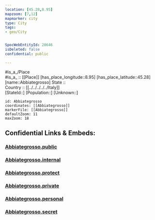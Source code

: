 ```yaml
---
location: [45.28,8.95] 
mapzoom: [7,12] 
mapmarker: city 
type: City
tags:
- geo/City


SpocWebEntityId: 28646
isDeleted: false
confidential: public

---
```

#is_a_/Place  
#is_a_ :: [[Place]] 
[has_place_longitude::8.95] 
[has_place_latitude::45.28] 
[name::Abbiategrosso] 
State ::  
Country :: [[../../../../../Italy]]  
[StateId::] 
[Population::] 
[Unknown::] 


```leaflet
id: Abbiategrosso
coordinates: [[Abbiategrosso]] 
markerFile: [[Abbiategrosso]] 
defaultZoom: 11 
maxZoom: 18
```


## Confidential Links & Embeds: 

### [Abbiategrosso.public](/_public/\Earth\Continent\Europe\Europe~South\Italy\regions~Italy\Lombardy\Pavia.Province\CityAbbiategrosso.public.md) 

### [Abbiategrosso.internal](/_internal/\Earth\Continent\Europe\Europe~South\Italy\regions~Italy\Lombardy\Pavia.Province\CityAbbiategrosso.internal.md) 

### [Abbiategrosso.protect](/_protect/\Earth\Continent\Europe\Europe~South\Italy\regions~Italy\Lombardy\Pavia.Province\CityAbbiategrosso.protect.md) 

### [Abbiategrosso.private](/_private/\Earth\Continent\Europe\Europe~South\Italy\regions~Italy\Lombardy\Pavia.Province\CityAbbiategrosso.private.md) 

### [Abbiategrosso.personal](/_personal/\Earth\Continent\Europe\Europe~South\Italy\regions~Italy\Lombardy\Pavia.Province\CityAbbiategrosso.personal.md) 

### [Abbiategrosso.secret](/_secret/\Earth\Continent\Europe\Europe~South\Italy\regions~Italy\Lombardy\Pavia.Province\CityAbbiategrosso.secret.md)


